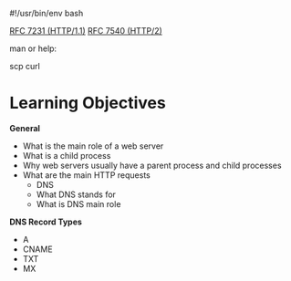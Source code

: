 #!/usr/bin/env bash

[RFC 7231 (HTTP/1.1)](https://datatracker.ietf.org/doc/html/rfc7231)
[RFC 7540 (HTTP/2)](https://datatracker.ietf.org/doc/html/rfc7540)

man or help:

scp
curl
# Learning Objectives

**General**
- What is the main role of a web server
- What is a child process
- Why web servers usually have a parent process and child processes
- What are the main HTTP requests
    - DNS
    - What DNS stands for
    - What is DNS main role

**DNS Record Types**
- A
- CNAME
- TXT
- MX
